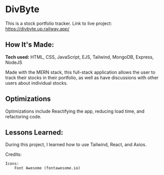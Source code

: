 # DivByte
This is a stock portfolio tracker. 
Link to live project: https://divbyte.up.railway.app/

## How It's Made:

**Tech used:** HTML, CSS, JavaScript, EJS, Tailwind, MongoDB, Express, NodeJS

Made with the MERN stack, this full-stack application allows the user to track their stocks in their portfolio, as well as have discussions with other users about individual stocks.

## Optimizations

Optimizations include Reactifying the app, reducing load time, and refactoring code.

## Lessons Learned:

During this project, I learned how to use Tailwind, React, and Axios.


Credits:

	Icons:
		Font Awesome (fontawesome.io)
